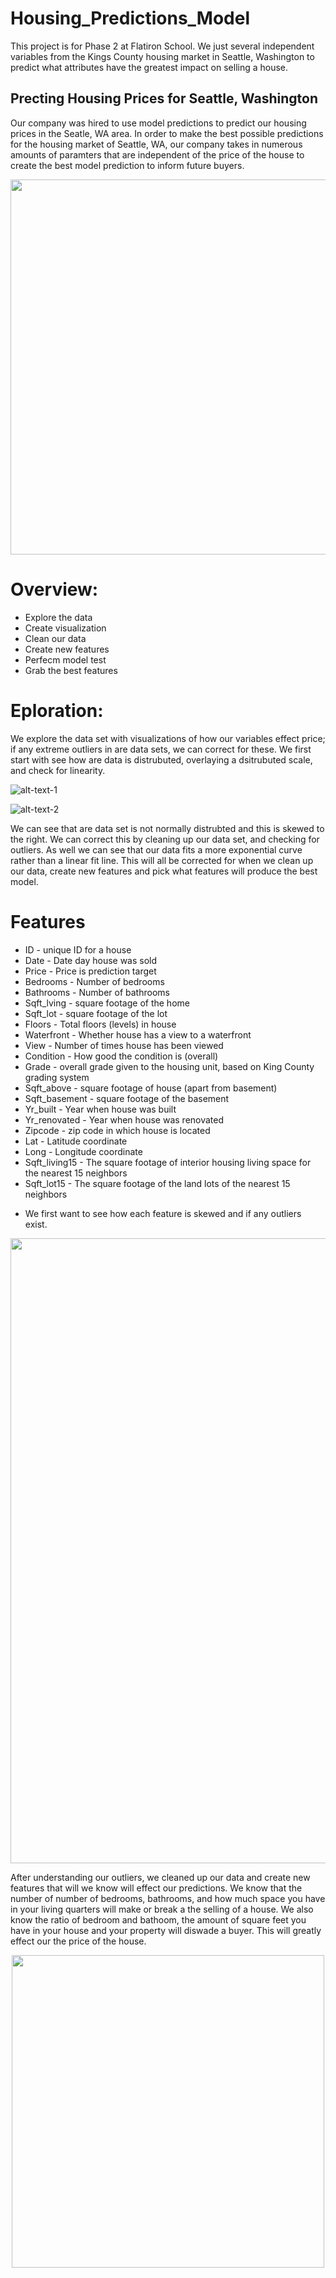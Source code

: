 # Housing_Predictions_Model
This project is for Phase 2 at Flatiron School. We just several independent variables from the Kings County housing market in Seattle, Washington to predict what attributes have the greatest impact on selling a house.  

## Precting Housing Prices for Seattle, Washington
Our company was hired to use model predictions to predict our housing prices in the Seatle, WA area. 
In order to make the best possible predictions for the housing market of Seattle, WA, our company 
takes in numerous amounts of paramters that are independent of the price of the house to create the 
best model prediction to inform future buyers. 

<p align="center">
 <img width="1600" height="600" src=images/SeattleWA.jpg>
 </p>

# Overview:

- Explore the data
- Create visualization
- Clean our data
- Create new features
- Perfecm model test
- Grab the best features 

# Eploration:

We explore the data set with visualizations of how our variables effect price; if any extreme outliers in are data sets, 
we can correct for these. We first start with see how are data is distrubuted, overlaying a dsitrubuted scale, and check for linearity. 

![alt-text-1](images/dist_data.png "Distrubtion of Data") 


![alt-text-2](images/theorvslin "Theortical vs Linear fit")

We can see that are data set is not normally distrubted and this is skewed to the right. We can correct this by cleaning up our data set,
and checking for outliers. As well we can see that our data fits a more exponential curve rather than a linear fit line. This will all be 
corrected for when we clean up our data, create new features and pick what features will produce the best model.

# Features

* ID - unique ID for a house
* Date - Date day house was sold
* Price - Price is prediction target
* Bedrooms - Number of bedrooms
* Bathrooms - Number of bathrooms
* Sqft_lving - square footage of the home
* Sqft_lot - square footage of the lot
* Floors - Total floors (levels) in house
* Waterfront - Whether house has a view to a waterfront
* View - Number of times house has been viewed
* Condition - How good the condition is (overall)
* Grade - overall grade given to the housing unit, based on King County grading system
* Sqft_above - square footage of house (apart from basement)
* Sqft_basement - square footage of the basement
* Yr_built - Year when house was built
* Yr_renovated - Year when house was renovated
* Zipcode - zip code in which house is located
* Lat - Latitude coordinate
* Long - Longitude coordinate
* Sqft_living15 - The square footage of interior housing living space for the nearest 15 neighbors
* Sqft_lot15 - The square footage of the land lots of the nearest 15 neighbors


- We first want to see how each feature is skewed and if any outliers exist.

<p align="center">
 <img width="2000" height="1000" src=images/boxlpltfeat.png>
 </p>

After understanding our outliers, we cleaned up our data and create new features that will we know will effect our predictions. We know that the number of number of bedrooms, bathrooms, and how much space you have in your living quarters will make or break a the selling of a house. We also know the ratio of bedroom and bathoom, the amount of square feet you have in your house and your property will diswade a buyer. This will greatly effect our the price of the house. 

<p align="center">
 <img width="500" height="500" src=https://slack-imgs.com/?c=1&o1=ro&url=https%3A%2F%2Fres.cloudinary.com%2Fdyd911kmh%2Fimage%2Fupload%2Ff_auto%2Cq_auto%3Abest%2Fv1537549832%2FImage2_ajaeo8.png>
 </p>


 
